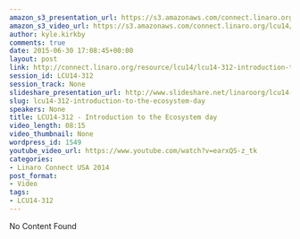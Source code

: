 ```yaml
---
amazon_s3_presentation_url: https://s3.amazonaws.com/connect.linaro.org/hkg15/Videos/09-17-Wednesday/LCU14-312.pdf
amazon_s3_video_url: https://s3.amazonaws.com/connect.linaro.org/lcu14/videos/09-17-Wednesday/LCU14-312+-+Introduction+to+the+Ecosystem+day.mp4
author: kyle.kirkby
comments: true
date: 2015-06-30 17:08:45+00:00
layout: post
link: http://connect.linaro.org/resource/lcu14/lcu14-312-introduction-to-the-ecosystem-day/
session_id: LCU14-312
session_track: None
slideshare_presentation_url: http://www.slideshare.net/linaroorg/lcu14-312introduction-to-the-ecosystem-day
slug: lcu14-312-introduction-to-the-ecosystem-day
speakers: None
title: LCU14-312 - Introduction to the Ecosystem day
video_length: 08:15
video_thumbnail: None
wordpress_id: 1549
youtube_video_url: https://www.youtube.com/watch?v=earxQS-z_tk
categories:
- Linaro Connect USA 2014
post_format:
- Video
tags:
- LCU14-312
---
```


No Content Found
